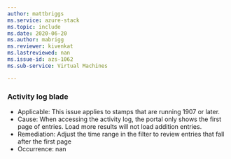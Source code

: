 ```yaml
---
author: mattbriggs
ms.service: azure-stack
ms.topic: include
ms.date: 2020-06-20
ms.author: mabrigg
ms.reviewer: kivenkat
ms.lastreviewed: nan
ms.issue-id: azs-1062
ms.sub-service: Virtual Machines

---
```

### Activity log blade

- Applicable: This issue applies to stamps that are running 1907 or later.
- Cause: When accessing the activity log, the portal only shows the first page of entries. Load more results will not load addition entries.
- Remediation: Adjust the time range in the filter to review entries that fall after the first page
- Occurrence: nan